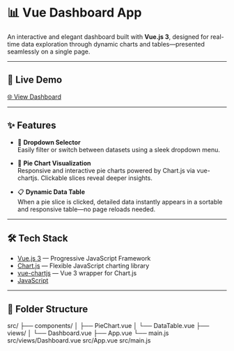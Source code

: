 # 📊 Vue Dashboard App

An interactive and elegant dashboard built with **Vue.js 3**, designed for real-time data exploration through dynamic charts and tables—presented seamlessly on a single page.

---

## 🔗 Live Demo

[🌐 View Dashboard](https://your-live-demo-link.com) <!-- Replace with your actual link -->

---

## ✨ Features

- 🔽 **Dropdown Selector**  
  Easily filter or switch between datasets using a sleek dropdown menu.

- 🥧 **Pie Chart Visualization**  
  Responsive and interactive pie charts powered by Chart.js via vue-chartjs. Clickable slices reveal deeper insights.

- 📋 **Dynamic Data Table**  
  When a pie slice is clicked, detailed data instantly appears in a sortable and responsive table—no page reloads needed.

---

## 🛠️ Tech Stack

- [Vue.js 3](https://vuejs.org/) — Progressive JavaScript Framework  
- [Chart.js](https://www.chartjs.org/) — Flexible JavaScript charting library  
- [vue-chartjs](https://vue-chartjs.org/) — Vue 3 wrapper for Chart.js  
- [JavaScript](https://developer.mozilla.org/en-US/docs/Web/JavaScript)

---

## 📁 Folder Structure

src/
├── components/
│ ├── PieChart.vue
│ └── DataTable.vue
├── views/
│ └── Dashboard.vue
├── App.vue
└── main.js
src/views/Dashboard.vue
src/App.vue
src/main.js


